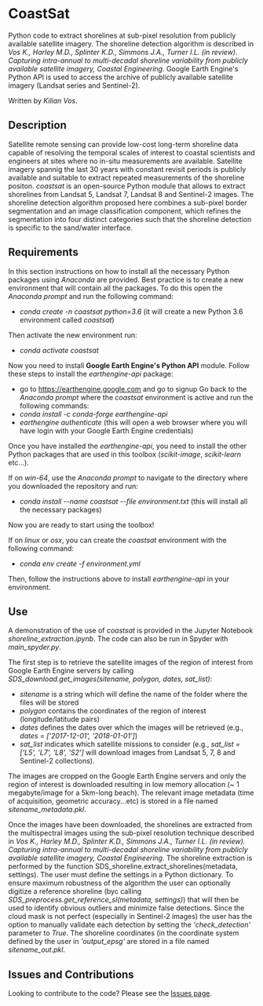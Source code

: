 # CoastSat

Python code to extract shorelines at sub-pixel resolution from publicly available satellite imagery. The shoreline detection algorithm is described in *Vos K., Harley M.D., Splinter K.D., Simmons J.A., Turner I.L. (in review). Capturing intra-annual to multi-decadal shoreline variability from publicly available satellite imagery, Coastal Engineering*. Google Earth Engine's Python API is used to access the archive of publicly available satellite imagery (Landsat series and Sentinel-2).

Written by *Kilian Vos*.

## Description

Satellite remote sensing can provide low-cost long-term shoreline data capable of resolving the temporal scales of interest to coastal scientists and engineers at sites where no in-situ measurements are available. Satellite imagery spannig the last 30 years with constant revisit periods is publicly available and suitable to extract repeated measurements of the shoreline positon.
*coastsat* is an open-source Python module that allows to extract shorelines from Landsat 5, Landsat 7, Landsat 8 and Sentinel-2 images.
The shoreline detection algorithm proposed here combines a sub-pixel border segmentation and an image classification component, which refines the segmentation into four distinct categories such that the shoreline detection is specific to the sand/water interface.

## Requirements

In this section instructions on how to install all the necessary Python packages using *Anaconda* are provided.
Best practice is to create a new environment that will contain all the packages. To do this open the *Anaconda prompt* and run the following command: 
- *conda create -n coastsat python=3.6* (it will create a new Python 3.6 environment called *coastsat*)

Then activate the new environment run:
- *conda activate coastsat*

Now you need to install **Google Earth Engine's Python API** module.
Follow these steps to install the *earthengine-api* package:
- go to https://earthengine.google.com and go to signup
Go back to the *Anaconda prompt* where the *coastsat* environment is active and run the following commands:
- *conda install -c conda-forge earthengine-api*
- *earthengine authenticate* (this will open a web browser where you will have login with your Google Earth Engine credentials)

Once you have installed the *earthengine-api*, you need to install the other Python packages that are used in this toolbox (*scikit-image*, *scikit-learn* etc...). 

If on *win-64*, use the *Anaconda prompt* to navigate to the directory where you downloaded the repository and run:
- *conda install --name coastsat --file environment.txt* (this will install all the necessary packages)

Now you are ready to start using the toolbox!

If on *linux* or *osx*, you can create the *coastsat* environment with the following command:
- *conda env create -f environment.yml*

Then, follow the instructions above to install *earthengine-api* in your environment.

## Use 

A demonstration of the use of *coastsat* is provided in the Jupyter Notebook *shoreline_extraction.ipynb*. The code can also be run in Spyder with *main_spyder.py*.

The first step is to retrieve the satellite images of the region of interest from Google Earth Engine servers by calling *SDS_download.get_images(sitename, polygon, dates, sat_list)*:
- *sitename* is a string which will define the name of the folder where the files will be stored
- *polygon* contains the coordinates of the region of interest (longitude/latitude pairs)
- *dates* defines the dates over which the images will be retrieved (e.g., *dates = ['2017-12-01', '2018-01-01']*)  
- *sat_list* indicates which satellite missions to consider (e.g., *sat_list = ['L5', 'L7', 'L8', 'S2']* will download images from Landsat 5, 7, 8 and Sentinel-2 collections).

The images are cropped on the Google Earth Engine servers and only the region of interest is downloaded resulting in low memory allocation (~ 1 megabyte/image for a 5km-long beach). The relevant image metadata (time of acquisition, geometric accuracy...etc) is stored in a file named *sitename_metadata.pkl*.

Once the images have been downloaded, the shorelines are extracted from the multispectral images using the sub-pixel resolution technique described in *Vos K., Harley M.D., Splinter K.D., Simmons J.A., Turner I.L. (in review). Capturing intra-annual to multi-decadal shoreline variability from publicly available satellite imagery, Coastal Engineering*.
The shoreline extraction is performed by the function SDS_shoreline.extract_shorelines(metadata, settings). The user must define the settings in a Python dictionary. To ensure maximum robustness of the algorithm the user can optionally digitize a reference shoreline (byc calling *SDS_preprocess.get_reference_sl(metadata, settings)*) that will then be used to identify obvious outliers and minimize false detections. Since the cloud mask is not perfect (especially in Sentinel-2 images) the user has the option to manually validate each detection by setting the *'check_detection'* parameter to *True*.
The shoreline coordinates (in the coordinate system defined by the user in *'output_epsg'* are stored in a file named *sitename_out.pkl*.

## Issues and Contributions

Looking to contribute to the code? Please see the [Issues page](https://github.com/kvos/coastsat/issues).
